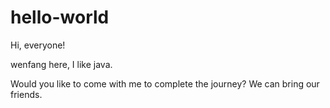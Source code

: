 # hello-world

Hi, everyone!

wenfang here, I like java. 

Would you like to come with me to complete the journey? We can bring our friends. 
